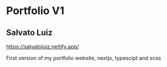 # Portfolio V1

## Salvato Luiz

https://salvatoluiz.netlify.app/

First version of my portfolio website, nextjs, typescipt and scss
